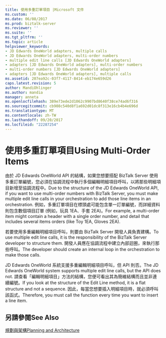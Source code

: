 ```yaml
---
title: 使用多重訂單項目 |Microsoft 文件
ms.custom: ''
ms.date: 06/08/2017
ms.prod: biztalk-server
ms.reviewer: ''
ms.suite: ''
ms.tgt_pltfrm: ''
ms.topic: article
helpviewer_keywords:
- JD Edwards OneWorld adapters, multiple calls
- JD Edwards OneWorld adapters, multi-order numbers
- multiple edit line calls [JD Edwards OneWorld adapters]
- adapters [JD Edwards OneWorld adapters], multi-order numbers
- multi-order numbers [JD Edwards OneWorld adapters]
- adapters [JD Edwards OneWorld adapters], multiple calls
ms.assetid: 207ea92c-03f7-4117-8414-eb174e659d26
caps.latest.revision: 5
author: MandiOhlinger
ms.author: mandia
manager: anneta
ms.openlocfilehash: 389e73ede2d1062c9907bd8640f38ce74ad6f316
ms.sourcegitcommit: cb908c540d8f1a692d01dc8f313e16cb4b4e696d
ms.translationtype: MT
ms.contentlocale: zh-TW
ms.lasthandoff: 09/20/2017
ms.locfileid: "22287254"
---
```

# <a name="using-multi-order-items"></a><span data-ttu-id="e28a1-102">使用多重訂單項目</span><span class="sxs-lookup"><span data-stu-id="e28a1-102">Using Multi-Order Items</span></span>
<span data-ttu-id="e28a1-103">由於 JD Edwards OneWorld API 的結構，如果您想要搭配 BizTalk Server 使用多重訂單編號，您必須在協調流程中執行多個編輯明細項目呼叫，以將那些明細項目新增至協調流程中。</span><span class="sxs-lookup"><span data-stu-id="e28a1-103">Due to the structure of the JD Edwards OneWorld API, if you want to use multi-order numbers with BizTalk Server, you must make multiple edit line calls in your orchestration to add those line items in an orchestration.</span></span> <span data-ttu-id="e28a1-104">例如，多重訂單項目在標頭處可能包含單一訂單編號，而詳細資料則包含數個項目訂單 (例如，玩具 1EA、手套 2EA)。</span><span class="sxs-lookup"><span data-stu-id="e28a1-104">For example, a multi-order item might contain a header with a single order number, and detail that includes several items orders (like Toy 1EA, Gloves 2EA).</span></span>  
  
 <span data-ttu-id="e28a1-105">若要使用多重編輯明細項目呼叫，則要由 BizTalk Server 開發人員負責建構。</span><span class="sxs-lookup"><span data-stu-id="e28a1-105">To use multiple edit line calls, it is the responsibility of the BizTalk Server developer to structure them.</span></span> <span data-ttu-id="e28a1-106">開發人員應在協調流程中建立內部迴圈，來執行那些呼叫。</span><span class="sxs-lookup"><span data-stu-id="e28a1-106">The developer should create an internal loop in the orchestration to make those calls.</span></span>  
  
 <span data-ttu-id="e28a1-107">JD Edwards OneWorld 系統支援多重編輯明細項目呼叫，但 API 則否。</span><span class="sxs-lookup"><span data-stu-id="e28a1-107">The JD Edwards OneWorld system supports multiple edit line calls, but the API does not.</span></span> <span data-ttu-id="e28a1-108">請查看「編輯明細項目」方法的結構，您便可看出其為簡維結構而且並非連續編號。</span><span class="sxs-lookup"><span data-stu-id="e28a1-108">If you look at the structure of the Edit Line method, it is a flat structure and not a sequence.</span></span> <span data-ttu-id="e28a1-109">因此，每當您想要插入明細項目時，就必須呼叫該函式。</span><span class="sxs-lookup"><span data-stu-id="e28a1-109">Therefore, you must call the function every time you want to insert a line item.</span></span>  
  
## <a name="see-also"></a><span data-ttu-id="e28a1-110">另請參閱</span><span class="sxs-lookup"><span data-stu-id="e28a1-110">See Also</span></span>  
 [<span data-ttu-id="e28a1-111">規劃與架構</span><span class="sxs-lookup"><span data-stu-id="e28a1-111">Planning and Architecture</span></span>](../core/planning-and-architecture17.md)